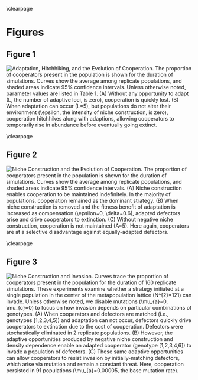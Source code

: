 \clearpage

# Figures

## Figure 1

![**Adaptation, Hitchhiking, and the Evolution of Cooperation.** The proportion of cooperators present in the population is shown for the duration of simulations. Curves show the average among replicate populations, and shaded areas indicate 95% confidence intervals. Unless otherwise noted, parameter values are listed in [Table 1](#tables). (**A**) Without any opportunity to adapt ($L$, the number of adaptive loci, is zero), cooperation is quickly lost. (**B**) When adaptation can occur ($L=5$), but populations do not alter their environment ($\epsilon$, the intensity of niche construction, is zero), cooperation hitchhikes along with adaptions, allowing cooperators to temporarily rise in abundance before eventually going extinct.](../figures/Figure1.png)

\clearpage


## Figure 2

![**Niche Construction and the Evolution of Cooperation.** The proportion of cooperators present in the population is shown for the duration of simulations. Curves show the average among replicate populations, and shaded areas indicate 95% confidence intervals. (**A**) Niche construction enables cooperation to be maintained indefinitely. In the majority of populations, cooperation remained as the dominant strategy. (**B**) When niche construction is removed and the fitness benefit of adaptation is increased as compensation ($\epsilon=0$, $\delta=0.6$), adapted defectors arise and drive cooperators to extinction. (**C**) Without negative niche construction, cooperation is not maintained ($A=5$). Here again, cooperators are at a selective disadvantage against equally-adapted defectors.](../figures/Figure2.png)

\clearpage


## Figure 3


![**Niche Construction and Invasion.** Curves trace the proportion of cooperators present in the population for the duration of 160 replicate simulations. These experiments examine whether a strategy initiated at a single population in the center of the metapopulation lattice ($N^{2}=121$) can invade. Unless otherwise noted, we disable mutations ($\mu_{a}=0, \mu_{c}=0$) to focus on how invasion depends on particular combinations of genotypes. (**A**) When cooperators and defectors are matched (i.e., genotypes [1,2,3,4,5]) and adaptation can not occur, defectors quickly drive cooperators to extinction due to the cost of cooperation. Defectors were stochastically eliminated in 2 replicate populations. (**B**) However, the adaptive opportunities produced by negative niche construction and density dependence enable an adapted cooperator (genotype [1,2,3,4,*6*]) to invade a population of defectors. (**C**) These same adaptive opportunities can allow cooperators to resist invasion by initially-matching defectors, which arise via mutation and remain a constant threat. Here, cooperation persisted in 91 populations ($\mu_{a}=0.00005$, the base mutation rate).](../figures/Figure3.png)

